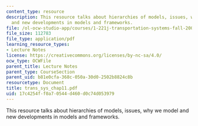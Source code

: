 ```yaml
---
content_type: resource
description: This resource talks about hierarchies of models, issues, why we model
  and new developments in models and frameworks.
file: /ol-ocw-studio-app/courses/1-221j-transportation-systems-fall-2004/17c4254ff0a70544d460d0c74d053979_trans_sys_chap11.pdf
file_size: 112783
file_type: application/pdf
learning_resource_types:
- Lecture Notes
license: https://creativecommons.org/licenses/by-nc-sa/4.0/
ocw_type: OCWFile
parent_title: Lecture Notes
parent_type: CourseSection
parent_uid: b81e0cfa-368c-050a-30d0-2502b8824c8b
resourcetype: Document
title: trans_sys_chap11.pdf
uid: 17c4254f-f0a7-0544-d460-d0c74d053979
---
```

This resource talks about hierarchies of models, issues, why we model and new developments in models and frameworks.